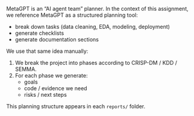 MetaGPT is an “AI agent team” planner. In the context of this assignment, we reference MetaGPT as a structured planning tool:
- break down tasks (data cleaning, EDA, modeling, deployment)
- generate checklists
- generate documentation sections

We use that same idea manually:
1. We break the project into phases according to CRISP-DM / KDD / SEMMA.
2. For each phase we generate:
   - goals
   - code / evidence we need
   - risks / next steps

This planning structure appears in each `reports/` folder.
